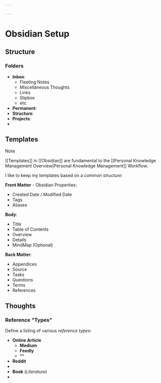 ```yaml
---

---
```


# Obsidian Setup

## Structure

### Folders

- **Inbox**: 
	- Fleeting Notes
	- Miscellaneous Thoughts
	- Links
	- Slipbox
	- etc.
- **Permanent**:
- **Structure**:
- **Projects**:
- 

## Templates

> [!NOTE] 
> [[Templates]] in [[Obsidian]] are fundamental to the [[Personal Knowledge Management Overview|Personal Knowledge Management]] Workflow.

I like to keep my templates based on a *common structure*:

**Front Matter** - Obsidian Properties:

- Created Date / Modified Date
- Tags
- Aliases

**Body**:

- Title
- Table of Contents
- Overview
- Details
- MindMap (Optional)

**Back Matter**:

- Appendices
- Source
- Tasks
- Questions
- Terms
- References


## Thoughts

### Reference "Types"

Define a listing of various *reference types*:

- **Online Article**
	- **Medium**
	- **Feedly**
	- **
- **Reddit**
- 
- **Book** (*Literature*)
- 